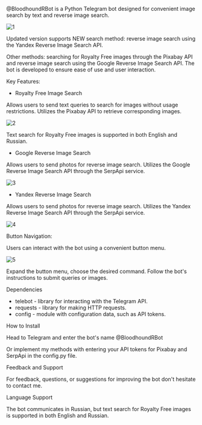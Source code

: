 @BloodhoundRBot is a Python Telegram bot designed for convenient image search by text and reverse image search.

  ![1](https://github.com/rumiantsevaa/Bloodhound_Telegram_Bot/assets/89034072/ef195d97-31fa-472e-8b5b-cb8b8fea7f29)


Updated version supports NEW search method: reverse image search using the Yandex Reverse Image Search API.

Other methods: searching for Royalty Free images through the Pixabay API and reverse image search using the Google Reverse Image Search API. 
The bot is developed to ensure ease of use and user interaction.

Key Features:
* Royalty Free Image Search

Allows users to send text queries to search for images without usage restrictions.
Utilizes the Pixabay API to retrieve corresponding images.

![2](https://github.com/rumiantsevaa/Bloodhound_Telegram_Bot/assets/89034072/d2e33f67-8ee5-4d6f-af95-b2cd3c9d7f16)


Text search for Royalty Free images is supported in both English and Russian.

* Google Reverse Image Search

Allows users to send photos for reverse image search.
Utilizes the Google Reverse Image Search API through the SerpApi service.

![3](https://github.com/rumiantsevaa/Bloodhound_Telegram_Bot/assets/89034072/65e8e545-f96c-43f7-95b3-07f8defd9d63)



* Yandex Reverse Image Search

Allows users to send photos for reverse image search.
Utilizes the Yandex Reverse Image Search API through the SerpApi service.

![4](https://github.com/rumiantsevaa/Bloodhound_Telegram_Bot/assets/89034072/6d8437fb-2fba-4f3e-b3a5-a50fdfa7fbad)


Button Navigation:

Users can interact with the bot using a convenient button menu.

![5](https://github.com/rumiantsevaa/Bloodhound_Telegram_Bot/assets/89034072/4181612c-2ef5-47c5-beb1-dfc80f2147a5)


Expand the button menu, choose the desired command. Follow the bot's instructions to submit queries or images.

Dependencies
* telebot - library for interacting with the Telegram API.
* requests - library for making HTTP requests.
* config - module with configuration data, such as API tokens.

How to Install

Head to Telegram and enter the bot's name @BloodhoundRBot

Or implement my methods with entering your API tokens for Pixabay and SerpApi in the config.py file.

Feedback and Support

For feedback, questions, or suggestions for improving the bot don't hesitate to contact me.

Language Support

The bot communicates in Russian, but text search for Royalty Free images is supported in both English and Russian.
